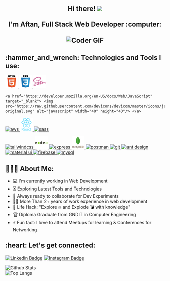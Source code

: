 <h2 align="center">
 <abc>
  <br>Hi there! <img src="https://user-images.githubusercontent.com/42378118/110234147-e3259600-7f4e-11eb-95be-0c4047144dea.gif" width="30"><br>
  <br> I'm Aftan, Full Stack Web Developer :computer:<br>
  <br>
    <img src="https://camo.githubusercontent.com/8bf6f6d78abc81fcf9c49f10649423e73ea44bc248e83aaae8759d401c829a84/68747470733a2f2f70687973696373677572756b756c2e66696c65732e776f726470726573732e636f6d2f323031392f30322f6368617261637465722d312e676966" alt="Coder GIF" width="500">
 </abc>
</h2> 
<h2 align="left">:hammer_and_wrench: Technologies and Tools I use:</h2>
<p align="left">
    <a href="https://www.w3.org/html/" target="_blank"> <img src="https://raw.githubusercontent.com/devicons/devicon/master/icons/html5/html5-original-wordmark.svg" alt="html5" width="40" height="40"/> </a>
    <a href="https://www.w3schools.com/css/" target="_blank"> <img src="https://raw.githubusercontent.com/devicons/devicon/master/icons/css3/css3-original-wordmark.svg" alt="css3" width="40" height="40"/> </a>
<a href="https://sass-lang.com" target="_blank"> <img src="https://raw.githubusercontent.com/devicons/devicon/master/icons/sass/sass-original.svg" alt="sass" width="40" height="40"/> </a>

    <a href="https://developer.mozilla.org/en-US/docs/Web/JavaScript" target="_blank"> <img src="https://raw.githubusercontent.com/devicons/devicon/master/icons/javascript/javascript-original.svg" alt="javascript" width="40" height="40"/> </a>
 
<a href="https://aws.amazon.com/" target="_blank"> <img src="https://upload.wikimedia.org/wikipedia/commons/thumb/9/93/Amazon_Web_Services_Logo.svg/1024px-Amazon_Web_Services_Logo.svg.png" alt="aws" width="60" height="40"/> </a>
<a href="https://reactjs.org/" target="_blank"> <img src="https://raw.githubusercontent.com/devicons/devicon/master/icons/react/react-original-wordmark.svg" alt="react" width="40" height="40"/> </a>
  <a href="https://angular.io/" target="_blank"> <img src="[https://raw.githubusercontent.com/devicons/devicon/master/icons/sass/sass-original.svg](https://brandslogos.com/wp-content/uploads/images/large/angular-icon-logo.png)" alt="sass" width="40" height="40"/> </a>
 
<a href="https://tailwindcss.com/" target="_blank"> <img src="https://upload.wikimedia.org/wikipedia/commons/thumb/d/d5/Tailwind_CSS_Logo.svg/2048px-Tailwind_CSS_Logo.svg.png" alt="tailwindcss" width="40" height="40"/> </a>
      <a href="https://nodejs.org" target="_blank"> <img src="https://raw.githubusercontent.com/devicons/devicon/master/icons/nodejs/nodejs-original-wordmark.svg" alt="nodejs" width="40" height="40"/> </a>
    <a href="https://expressjs.com" target="_blank"> <img src="https://w7.pngwing.com/pngs/925/447/png-transparent-express-js-node-js-javascript-mongodb-node-js-text-trademark-logo.png" alt="express" width="40" height="40"/> </a>
    <a href="https://www.mongodb.com/" target="_blank"> <img src="https://raw.githubusercontent.com/devicons/devicon/master/icons/mongodb/mongodb-original-wordmark.svg" alt="mongodb" width="40" height="40"/> </a>
<a href="https://www.postman.com/" target="_blank"> <img src="https://www.vectorlogo.zone/logos/getpostman/getpostman-icon.svg" alt="postman" width="40" height="40"/> </a>
<a href="https://git-scm.com/" target="_blank"> <img src="https://www.vectorlogo.zone/logos/git-scm/git-scm-icon.svg" alt="git" width="40" height="40"/> </a>
<a href="https://ant.design/" target="_blank"> <img src="https://thelogofinder.com/wp-content/uploads/edd/2021/10/ant-design.svg" alt="ant design" width="40" height="40"/> </a>
 <a href="https://mui.com/" target="_blank"> <img src="https://cdn.worldvectorlogo.com/logos/material-ui-1.svg" alt="material ui" width="40" height="40"/> </a>
 <a href="https://firebase.google.com/" target="_blank"> <img src="https://www.vectorlogo.zone/logos/firebase/firebase-icon.svg" alt="firebase" width="40" height="40"/> </a>
  <a href="https://www.mysql.com/" target="_blank"> <img src="https://download.logo.wine/logo/MySQL/MySQL-Logo.wine.png" alt="mysql" width="40" height="40"/> </a>
 
 </p>
 


<h2 align="left">👨🏻‍💻 About Me:</h2>

- :computer: I'm currently working in Web Development
- :hourglass_flowing_sand:  Exploring Latest Tools and Technologies
- :rocket: Always ready to collaborate for Dev Experiments
- :man_technologist: More Than 2+ years of work experience in web development
- :dart: Life Hack: "Explore :fire: and Explode :bomb: with knowledge" 
- :trophy: Diploma Graduate from GNDIT in Computer Engineering
- :zap: Fun fact: I love to attend Meetups for learning & Conferences for Networking<br>



<h2 align="left">:heart: Let's get connected:</h2>

[![Linkedin Badge](https://img.shields.io/badge/-aftan-blue?style=flat-square&logo=Linkedin&logoColor=white&link=https://www.linkedin.com/in/aftan-ahmad-b13832211/)](https://www.linkedin.com/in/aftan-ahmad-b13832211/) [![Instagram Badge](https://img.shields.io/badge/-@aft.an-D7008A?style=flat-square&labelColor=D7008A&logo=Instagram&logoColor=white&link=https://www.instagram.com/aft.an/)](https://www.instagram.com/aft.an/)

![Github Stats](https://github-readme-stats.vercel.app/api?username=AftanGithub&count_private=true&show_icons=true&include_all_commits=true)
<br>
![Top Langs](https://github-readme-stats.vercel.app/api/top-langs/?username=AftanGithub&hide=TeX&layout=compact)


